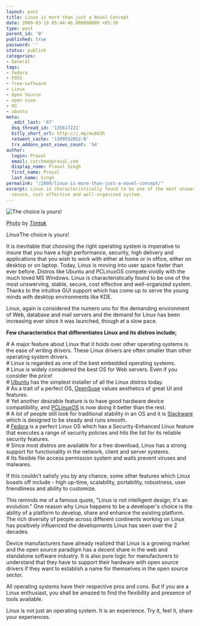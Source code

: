 ```yaml
---
layout: post
title: Linux is more than just a Novel Concept
date: 2009-03-18 05:44:46.000000000 +05:30
type: post
parent_id: '0'
published: true
password: ''
status: publish
categories:
- General
tags:
- Fedora
- FOSS
- free-software
- Linux
- Open Source
- open suse
- OS
- ubuntu
meta:
  _edit_last: '67'
  dsq_thread_id: '135617221'
  bitly_short_url: http://j.mp/mu663h
  retweet_cache: '1309552052:0'
  trx_addons_post_views_count: '54'
author:
  login: Praval
  email: catchme@praval.com
  display_name: Praval Singh
  first_name: Praval
  last_name: Singh
permalink: "/2009/linux-is-more-than-just-a-novel-concept/"
excerpt: Linux is characteristically found to be one of the most unswerving, stable,
  secure, cost effective and well-organized system.
---
```

<div class="figure"><img src="/static/2009/03/linux-your-choice.jpg" alt="The choice is yours!" />
<p class="credit"><abbr class="type" title="Photograph">Photo</abbr> by <cite><a href="http://www.flickr.com/photos/nihonbunka/12849922/">Timtak</a></cite></p>
<p class="caption"><em class="title"> Linux</em>The choice is yours!</p>
</div>

<p>It is inevitable that choosing the right operating system is imperative to insure that you have a high performance, security, high delivery and applications that you wish to work with either at home or in office, either on desktop or on laptop. Today, Linux is moving into user space faster than ever before. Distros like Ubuntu and PCLinuxOS compete vividly with the much loved MS Windows. Linux is characteristically found to be one of the most unswerving, stable, secure, cost effective and well-organized system. Thanks to the intuitive GUI support which has come up to serve the young minds with desktop environments like KDE. </p>
<p>Linux, again is considered the numero uno for the demanding environment of Web, database and mail servers and the demand for Linux has been increasing ever since it was launched, though at a slow pace.</p>
<p><strong>Few characteristics that differentiates Linux and its distros include;</strong></p>
<p># A major feature about Linux that it holds over other operating systems is the ease of writing drivers. These Linux drivers are often smaller than other operating system drivers.<br />
# Linux is regarded as one of the best embedded operating systems.<br />
# Linux is widely considered the best OS for Web servers. Even if you consider the price!<br />
# <a href="http://www.ubuntu.com">Ubuntu</a> has the simplest installer of all the Linux distros today.<br />
# As a trait of a perfect OS, <a href="http://www.OpenSuse.org">OpenSuse</a> values aesthetics of great UI and features.<br />
# Yet another desirable feature is to have good hardware device compatibility, and <a href="http://www.pclinuxos.com/">PCLinuxOS</a> is now doing it better than the rest.<br />
# A lot of people still look for traditional stability in an OS and it is <a href="http://www.Slackware.com">Slackware</a> which is designed to be steady and runs smooth.<br />
# <a href="http://fedoraproject.org/">Fedora</a> is a perfect Linux OS which has a Security-Enhanced Linux feature that executes a range of security policies and hits the list for its reliable security features.<br />
# Since most distros are available for a free download, Linux has a strong support for functionality in the network, client and server systems.<br />
# Its flexible file access permission system and walls prevent viruses and malwares.</p>
<p>If this couldn't satisfy you by any chance, some other features which Linux boasts off include - high up-time, scalability, portability, robustness, user friendliness and ability to customize.</p>
<p>This reminds me of a famous quote, "Linux is not intelligent design; it's an evolution."  One reason why Linux happens to be a developer's choice is the ability of a platform to develop, share and enhance the existing platform. The rich diversity of people across different continents working on Linux has positively influenced the developments Linux has seen over the 2 decades.</p>
<p>Device manufacturers have already realized that Linux is a growing market and the open source paradigm has a decent share in the web and standalone software industry. It is also pure logic for manufacturers to understand that they have to support their hardware with open source drivers if they want to establish a name for themselves in the open source sector.</p>
<p>All operating systems have their respective pros and cons. But if you are a Linux enthusiast, you shall be amazed to find the flexibility and presence of tools available. </p>
<p>Linux is not just an operating system. It is an experience. Try it, feel it, share your experiences.</p>

